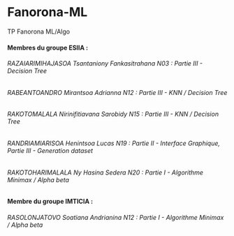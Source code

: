 # Fanorona-ML
TP Fanorona ML/Algo

#### Membres du groupe ESIIA :
###### RAZAIARIMIHAJASOA Tsantaniony Fankasitrahana N03 : Partie III - Decision Tree
###### RABEANTOANDRO Mirantsoa Adrianna N12 : Partie III - KNN / Decision Tree
###### RAKOTOMALALA Nirinifitiavana Sarobidy N15 : Partie III - KNN / Decision Tree
###### RANDRIAMIARISOA Henintsoa Lucas N19 : Partie II - Interface Graphique, Partie III - Generation dataset
###### RAKOTOHARIMALALA Ny Hasina Sedera N20 : Partie I - Algorithme Minimax / Alpha beta

#### Membre du groupe IMTICIA :
###### RASOLONJATOVO Soatiana Andrianina N12 : Partie I - Algorithme Minimax / Alpha beta
